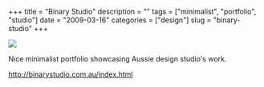 +++
title = "Binary Studio"
description = ""
tags = ["minimalist", "portfolio", "studio"]
date = "2009-03-16"
categories = ["design"]
slug = "binary-studio"
+++


 

  <div id="screens-thumbs" class="clearfix">
    <div class="txt-center" id="design-submission"><a href="http://binarystudio.com.au/index.html"><img id='bluga-thumbnail-1539' class='bluga-thumbnail large' src='http://media.konigi.com/bluga/
wt49be3cb2caa18_0.jpg'/></a></div>  
  </div>   
<p>Nice minimalist portfolio showcasing Aussie design studio's work. </p>
<p><a href="http://binarystudio.com.au/index.html">http://binarystudio.com.au/index.html</a></p>




